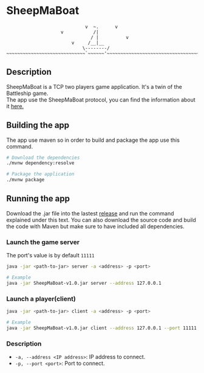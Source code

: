 # SheepMaBoat

```
                             v  ~.      v
                    v           /|
                               / |          v
                        v     /__|__
                            \--------/
~~~~~~~~~~~~~~~~~~~~~~~~~~~~~`~~~~~~'~~~~~~~~~~~~~~~~~~~~~~~~~~~~~~~~~~~~~~~~~~~~~~~~~~~~~~~~~
```
## Description
SheepMaBoat is a TCP two players game application. It's a twin of the Battleship game.       
The app use the SheepMaBoat protocol, you can find the information about it [here.](/PROTOCOL.md)

## Building the app
The app use maven  so in order to build and package the app use this command.

```sh
# Download the dependencies
./mvnw dependency:resolve

# Package the application
./mvnw package
```

## Running the app
Download the .jar file into the lastest [release](https://github.com/gwendalpiemonte/SheepMaBoat/releases/tag/v1.0) and run the command explained under this text. You can also download the source code and build the code with Maven but make sure to have included all dependencies.

### Launch the game server

The port's value is by default `11111`

```sh
java -jar <path-to-jar> server -a <address> -p <port>

# Example
java -jar SheepMaBoat-v1.0.jar server --address 127.0.0.1
```

### Launch a player(client)

```sh
java -jar <path-to-jar> client -a <address> -p <port>

# Example
java -jar SheepMaBoat-v1.0.jar client --address 127.0.0.1 --port 11111
```

### Description

- `-a, --address <IP address>`: IP address to connect.
- `-p, --port <port>`: Port to connect.
